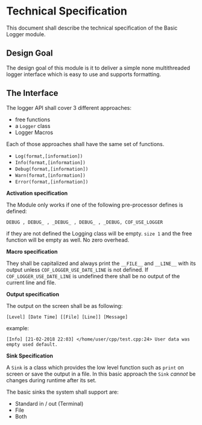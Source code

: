 # Technical Specification

This document shall describe the technical specification of the Basic Logger module.



## Design Goal

The design goal of this module is it to deliver a simple none multithreaded logger interface which is easy to use and supports formatting. 



## The Interface

The logger API shall cover 3 different approaches:

- free functions
- a `Logger` class
- Logger Macros



Each of those approaches shall have the same set of functions.

- `Log(format,[information])`
- `Info(format,[information])`
- `Debug(format,[information])`
- `Warn(format,[information])`
- `Error(format,[information])` 

**Activation specification**

The Module only works if one of the following pre-processor defines is defined:

`DEBUG , DEBUG_ , _DEBUG_ , DEBUG_ , _DEBUG, COF_USE_LOGGER `

if they are not defined the Logging class will be empty. `size 1` and the free function will be empty as well. No zero overhead.



**Macro specification**

They shall be capitalized and always print the `__FILE__` and `__LINE__` with its output unless `COF_LOGGER_USE_DATE_LINE` is not defined. If `COF_LOGGER_USE_DATE_LINE` is undefined there shall be no output of the current line and file.



**Output specification**

The output on the screen shall be as following:

```
[Level] [Date Time] [[File] [Line]] [Message]
```

example:

```
[Info] [21-02-2018 22:03] </home/user/cpp/test.cpp:24> User data was empty used default.
```



**Sink Specification**

A `Sink` is a class which provides the low level function such as `print` on screen or save the output in a file. In this basic approach the `Sink` _cannot_ be changes during runtime after its set. 

The basic sinks the system shall support are:

- Standard in / out (Terminal)
- File
- Both